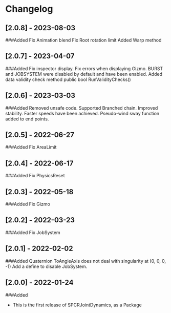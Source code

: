 # Changelog

## [2.0.8] - 2023-08-03
###Added
Fix Animation blend
Fix Root rotation limit
Added Warp method

## [2.0.7] - 2023-04-07
###Added
Fix inspector display.
Fix errors when displaying Gizmo.
BURST and JOBSYSTEM were disabled by default and have been enabled.
Added data validity check method public bool RunValidityChecks()

## [2.0.6] - 2023-03-03
###Added
Removed unsafe code.
Supported Branched chain.
Improved stability.
Faster speeds have been achieved.
Pseudo-wind sway function added to end points.

## [2.0.5] - 2022-06-27
###Added
Fix AreaLimit

## [2.0.4] - 2022-06-17
###Added
Fix PhysicsReset

## [2.0.3] - 2022-05-18
###Added
Fix Gizmo

## [2.0.2] - 2022-03-23
###Added
Fix JobSystem

## [2.0.1] - 2022-02-02
###Added
Quaternion ToAngleAxis does not deal with singularity at (0, 0, 0, -1)
Add a define to disable JobSystem.

## [2.0.0] - 2022-01-24
###Added
- This is the first release of SPCRJointDynamics, as a Package
